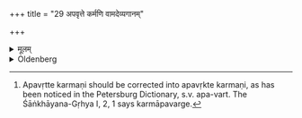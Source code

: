 +++
title = "29 अपवृत्ते कर्मणि वामदेव्यगानम्"

+++

<details><summary>मूलम्</summary>

अपवृत्ते कर्मणि वामदेव्यगानं शान्त्यर्थं शान्त्यर्थम् २९
</details>

<details><summary>Oldenberg</summary>

29. [^14]  At the end of the ceremony the Vāmadevya is sung for the sake of averting evil. The Vāmadevya is sung for the sake of averting evil.


[^14]:  Apavṛtte karmaṇi should be corrected into apavṛkte karmaṇi, as has been noticed in the Petersburg Dictionary, s.v. apa-vart. The Śāṅkhāyana-Gṛhya I, 2, 1 says karmāpavarge.

End of the First Prapāṭhaka.
</details>
